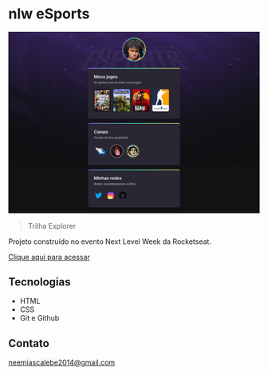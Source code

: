 # nlw eSports 

![preview](./.github/preview.png)

>Trilha Explorer

Projeto construído no evento Next Level Week da Rocketseat.

[Clique aqui para acessar](https://miask3011.github.io/nlw-esports-explorer/)

## Tecnologias

- HTML
- CSS
- Git e Github

## Contato

neemiascalebe2014@gmail.com